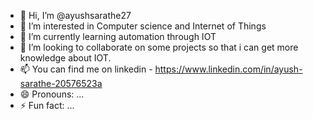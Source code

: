 - 👋 Hi, I’m @ayushsarathe27
- 👀 I’m interested in Computer science and Internet of Things
- 🌱 I’m currently learning automation through IOT
- 💞️ I’m looking to collaborate on some projects so that i can get more knowledge about IOT.
- 📫 You can find me on linkedin - https://www.linkedin.com/in/ayush-sarathe-20576523a
- 😄 Pronouns: ...
- ⚡ Fun fact: ...

<!---
ayushsarathe27/ayushsarathe27 is a ✨ special ✨ repository because its `README.md` (this file) appears on your GitHub profile.
You can click the Preview link to take a look at your changes.
--->
